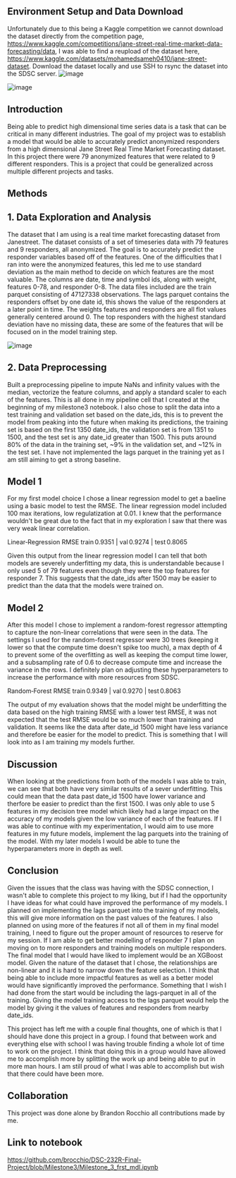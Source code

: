 ## Environment Setup and Data Download
Unfortunately due to this being a Kaggle competition we cannot download the dataset directly from the competition page, https://www.kaggle.com/competitions/jane-street-real-time-market-data-forecasting/data, I was able to find a reupload of the dataset here, https://www.kaggle.com/datasets/mohamedsameh0410/jane-street-dataset. Download the dataset locally and use SSH to rsync the dataset into the SDSC server.
![image](https://github.com/user-attachments/assets/5b272d75-2d30-4977-a133-91e91c594c15)

![image](https://github.com/user-attachments/assets/8f872ab1-ab1d-47ff-88d9-e3a63f30919b)


## Introduction
Being able to predict high dimensional time series data is a task that can be critical in many different industries. The goal of my project was to establish a model that would be able to accurately predict anonymized responders from a high dimensional Jane Street Real Time Market Forecasting dataset. In this project there were 79 anonymized features that were related to 9 different responders. This is a project that could be generalized across multiple different projects and tasks. 

## Methods

## 1. Data Exploration and Analysis
The dataset that I am using is a real time market forecasting dataset from Janestreet. The dataset consists of a set of timeseries data with 79 features and 9 responders, all anonymized. The goal is to accurately predict the responder variables based off of the features. One of the difficulties that I ran into were the anonymized features, this led me to use standard deviation as the main method to decide on which features are the most valuable. The columns are date, time and symbol ids, along with weight, features 0-78, and responder 0-8. The data files included are the train parquet consisting of 47127338 observations. The lags parquet contains the responders offset by one date id, this shows the value of the responders at a later point in time. The weights features and responders are all flot values generally centered around 0.
The top responders with the highest standard deviation have no missing data, these are some of the features that will be focused on in the model training step.

![image](https://github.com/user-attachments/assets/119cb104-6085-4e2f-964d-2cf8efd10de6)

## 2. Data Preprocessing
Built a preprocessing pipeline to impute NaNs and infinity values with the median, vectorize the feature columns, and apply a standard scaler to each of the features. This is all done in my pipeline cell that I created at the beginning of my milestone3 notebook. I also chose to split the data into a test training and validation set based on the date_ids, this is to prevent the model from peaking into the future when making its predictions, the training set is based on the first 1350 date_ids, the validation set is from 1351 to 1500, and the test set is any date_id greater than 1500. This puts around 80% of the data in the training set, ~9% in the validation set, and ~12% in the test set. I have not implemented the lags parquet in the training yet as I am still aiming to get a strong baseline. 

## Model 1
For my first model choice I chose a linear regression model to get a baeline using a basic model to test the RMSE. The linear regression model included 100 max iterations, low regulatization at 0.01. I knew that the performance wouldn't be great due to the fact that in my exploration I saw that there was very weak linear correlation. 

Linear‑Regression RMSE train 0.9351  | val 0.9274  | test 0.8065

Given this output from the linear regression model I can tell that both models are severely underfitting my data, this is understandable because I only used 5 of 79 features even though they were the top features for responder 7. This suggests that the date_ids after 1500 may be easier to predict than the data that the models were trained on. 

## Model 2

After this model I chose to implement a random-forest regressor attempting to capture the non-linear correlations that were seen in the data. The settings I used for the random-forest regressor were 30 trees (keeping it lower so that the compute time doesn't spike too much), a max depth of 4 to prevent some of the overfitting as well as keeping the comput time lower, and a subsampling rate of 0.6 to decrease compute time and increase the variance in the rows. I definitely plan on adjusting these hyperparameters to increase the performance with more resources from SDSC. 

Random‑Forest RMSE train 0.9349  | val 0.9270  | test 0.8063

The output of my evaluation shows that the model might be underfitting the data based on the high training RMSE with a lower test RMSE, it was not expected that the test RMSE would be so much lower than training and validation. It seems like the data after date_id 1500 might have less variance and therefore be easier for the model to predict. This is something that I will look into as I am training my models further. 

## Discussion

When looking at the predictions from both of the models I was able to train, we can see that both have very similar results of a sever underfitting. This could mean that the data past date_id 1500 have lower variance and therfore be easier to predict than the first 1500. I was only able to use 5 features in my decision tree model which likely had a large impact on the accuracy of my models given the low variance of each of the features. If I was able to continue with my experimentation, I would aim to use more features in my future models, implement the lag parquets into the training of the model. With my later models I would be able to tune the hyperparameters more in depth as well. 

## Conclusion

Given the issues that the class was having with the SDSC connection, I wasn't able to complete this project to my liking, but if I had the opportunity I have ideas for what could have improved the performance of my models. I planned on implementing the lags parquet into the training of my models, this will give more information on the past values of the features. I also planned on using more of the features if not all of them in my final model training, I need to figure out the proper amount of resources to reserve for my session. If I am able to get better modelling of responder 7 I plan on moving on to more responders and training models on multiple responders. The final model that I would have liked to implement would be an XGBoost model. Given the nature of the dataset that I chose, the relationships are non-linear and it is hard to narrow down the feature selection. I think that being able to include more impactful features as well as a better model would have significantly improved the performance. Something that I wish I had done from the start would be including the lags-parquet in all of the training. Giving the model training access to the lags parquet would help the model by giving it the values of features and responders from nearby date_ids.

This project has left me with a couple final thoughts, one of which is that I should have done this project in a group. I found that between work and everything else with school I was having trouble finding a whole lot of time to work on the project. I think that doing this in a group would have allowed me to accomplish more by splitting the work up and being able to put in more man hours. I am still proud of what I was able to accomplish but wish that there could have been more. 

## Collaboration

This project was done alone by Brandon Rocchio all contributions made by me.

## Link to notebook
https://github.com/brocchio/DSC-232R-Final-Project/blob/Milestone3/Milestone_3_frst_mdl.ipynb
